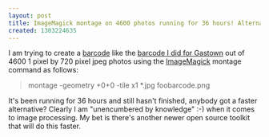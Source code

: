 ```yaml
---
layout: post
title: ImageMagick montage on 4600 photos running for 36 hours! Alternatives?
created: 1303224635
---
```

<p>I am trying to create a <a href="http://wordpress.mrreid.org/moviebarcode/">barcode</a> like the <a href="http://www.flickr.com/photos/roland/5497246053/">barcode I did for Gastown</a> out of 4600 1 pixel by 720 pixel jpeg photos using the <a href="http://www.imagemagick.org">ImageMagick</a> montage command as follows:</p><blockquote><p>montage -geometry +0+0 -tile x1 *.jpg foobarcode.png</p></blockquote><p>It's been running for 36 hours and still hasn't finished, anybody got a faster alternative? Clearly I am "unencumbered by knowledge" :-) when it comes to image processing. My bet is there's another newer open source toolkit that will do this faster.</p>
